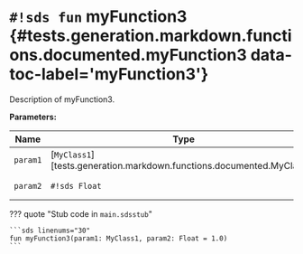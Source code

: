 # `#!sds fun` myFunction3 {#tests.generation.markdown.functions.documented.myFunction3 data-toc-label='myFunction3'}

Description of myFunction3.

**Parameters:**

| Name | Type | Description | Default |
|------|------|-------------|---------|
| `param1` | [`MyClass1`][tests.generation.markdown.functions.documented.MyClass1] | Description of param1. | - |
| `param2` | `#!sds Float` | Description of param2. | `#!sds 1.0` |

??? quote "Stub code in `main.sdsstub`"

    ```sds linenums="30"
    fun myFunction3(param1: MyClass1, param2: Float = 1.0)
    ```
